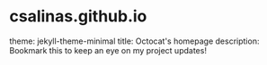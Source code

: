 # csalinas.github.io
theme: jekyll-theme-minimal
title: Octocat's homepage
description: Bookmark this to keep an eye on my project updates!
